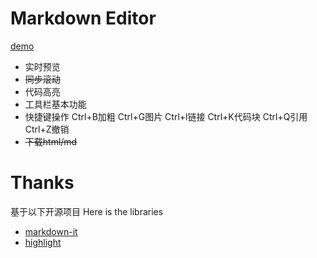 # Markdown Editor
[demo](https://boseman1024.github.io/MarkdownEditor/)
* 实时预览
* ~~同步滚动~~
* 代码高亮
* 工具栏基本功能
* 快捷键操作
    Ctrl+B加粗
    Ctrl+G图片
    Ctrl+l链接
    Ctrl+K代码块
    Ctrl+Q引用
    Ctrl+Z撤销
* ~~下载html/md~~

# Thanks
基于以下开源项目
Here is the libraries 
* [markdown-it](https://github.com/markdown-it/markdown-it)
* [highlight](https://highlightjs.org/)
